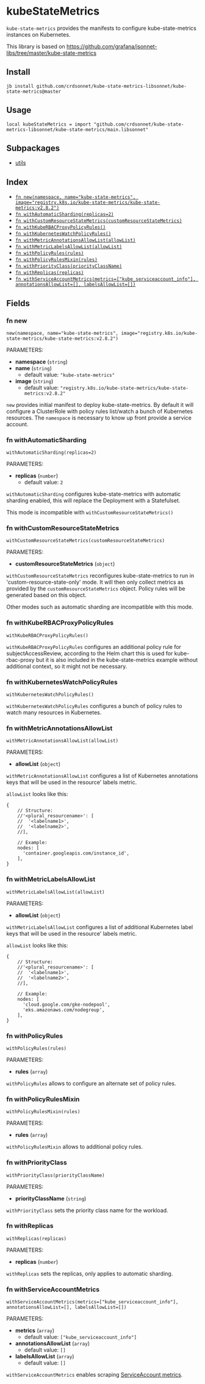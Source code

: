 # kubeStateMetrics

`kube-state-metrics` provides the manifests to configure kube-state-metrics
instances on Kubernetes.

This library is based on https://github.com/grafana/jsonnet-libs/tree/master/kube-state-metrics

## Install

```
jb install github.com/crdsonnet/kube-state-metrics-libsonnet/kube-state-metrics@master
```

## Usage

```jsonnet
local kubeStateMetrics = import "github.com/crdsonnet/kube-state-metrics-libsonnet/kube-state-metrics/main.libsonnet"
```


## Subpackages

* [utils](utils.md)

## Index

* [`fn new(namespace, name="kube-state-metrics", image="registry.k8s.io/kube-state-metrics/kube-state-metrics:v2.8.2")`](#fn-new)
* [`fn withAutomaticSharding(replicas=2)`](#fn-withautomaticsharding)
* [`fn withCustomResourceStateMetrics(customResourceStateMetrics)`](#fn-withcustomresourcestatemetrics)
* [`fn withKubeRBACProxyPolicyRules()`](#fn-withkuberbacproxypolicyrules)
* [`fn withKubernetesWatchPolicyRules()`](#fn-withkuberneteswatchpolicyrules)
* [`fn withMetricAnnotationsAllowList(allowList)`](#fn-withmetricannotationsallowlist)
* [`fn withMetricLabelsAllowList(allowList)`](#fn-withmetriclabelsallowlist)
* [`fn withPolicyRules(rules)`](#fn-withpolicyrules)
* [`fn withPolicyRulesMixin(rules)`](#fn-withpolicyrulesmixin)
* [`fn withPriorityClass(priorityClassName)`](#fn-withpriorityclass)
* [`fn withReplicas(replicas)`](#fn-withreplicas)
* [`fn withServiceAccountMetrics(metrics=["kube_serviceaccount_info"], annotationsAllowList=[], labelsAllowList=[])`](#fn-withserviceaccountmetrics)

## Fields

### fn new

```jsonnet
new(namespace, name="kube-state-metrics", image="registry.k8s.io/kube-state-metrics/kube-state-metrics:v2.8.2")
```

PARAMETERS:

* **namespace** (`string`)
* **name** (`string`)
   - default value: `"kube-state-metrics"`
* **image** (`string`)
   - default value: `"registry.k8s.io/kube-state-metrics/kube-state-metrics:v2.8.2"`

`new` provides initial manifest to deploy kube-state-metrics. By default it will
configure a ClusterRole with policy rules list/watch a bunch of Kubernetes
resources. The `namespace` is necessary to know up front provide a service account.

### fn withAutomaticSharding

```jsonnet
withAutomaticSharding(replicas=2)
```

PARAMETERS:

* **replicas** (`number`)
   - default value: `2`

`withAutomaticSharding` configures kube-state-metrics with automatic sharding enabled, this will replace the Deployment with a Statefulset.

This mode is incompatible with `withCustomResourceStateMetrics()`

### fn withCustomResourceStateMetrics

```jsonnet
withCustomResourceStateMetrics(customResourceStateMetrics)
```

PARAMETERS:

* **customResourceStateMetrics** (`object`)

`withCustomResourceStateMetrics` reconfigures kube-state-metrics to run in
'custom-resource-state-only' mode. It will then only collect metrics as provided by
the `customResourceStateMetrics` object. Policy rules will be generated based on
this object.

Other modes such as automatic sharding are incompatible with this mode.

### fn withKubeRBACProxyPolicyRules

```jsonnet
withKubeRBACProxyPolicyRules()
```


`withKubeRBACProxyPolicyRules` configures an additional policy rule for
subjectAccessReview, according to the Helm chart this is used for kube-rbac-proxy
but it is also included in the kube-state-metrics example without additional
context, so it might not be necessary.

### fn withKubernetesWatchPolicyRules

```jsonnet
withKubernetesWatchPolicyRules()
```


`withKubernetesWatchPolicyRules` configures a bunch of policy rules to watch many resources in Kubernetes.

### fn withMetricAnnotationsAllowList

```jsonnet
withMetricAnnotationsAllowList(allowList)
```

PARAMETERS:

* **allowList** (`object`)

`withMetricAnnotationsAllowList` configures a list of Kubernetes annotations keys that will be used in the resource' labels metric.

`allowList` looks like this:

```jsonnet
{
    // Structure:
    //'<plural_resourcename>': [
    //  '<labelname1>',
    //  '<labelname2>',
    //],

    // Example:
    nodes: [
      'container.googleapis.com/instance_id',
    ],
}
```

### fn withMetricLabelsAllowList

```jsonnet
withMetricLabelsAllowList(allowList)
```

PARAMETERS:

* **allowList** (`object`)

`withMetricLabelsAllowList` configures a list of additional Kubernetes label keys that will be used in the resource' labels metric.

`allowList` looks like this:

```jsonnet
{
    // Structure:
    //'<plural_resourcename>': [
    //  '<labelname1>',
    //  '<labelname2>',
    //],

    // Example:
    nodes: [
      'cloud.google.com/gke-nodepool',
      'eks.amazonaws.com/nodegroup',
    ],
}
```

### fn withPolicyRules

```jsonnet
withPolicyRules(rules)
```

PARAMETERS:

* **rules** (`array`)

`withPolicyRules` allows to configure an alternate set of policy rules.
### fn withPolicyRulesMixin

```jsonnet
withPolicyRulesMixin(rules)
```

PARAMETERS:

* **rules** (`array`)

`withPolicyRulesMixin` allows to additional policy rules.
### fn withPriorityClass

```jsonnet
withPriorityClass(priorityClassName)
```

PARAMETERS:

* **priorityClassName** (`string`)

`withPriorityClass` sets the priority class name for the workload.

### fn withReplicas

```jsonnet
withReplicas(replicas)
```

PARAMETERS:

* **replicas** (`number`)

`withReplicas` sets the replicas, only applies to automatic sharding.

### fn withServiceAccountMetrics

```jsonnet
withServiceAccountMetrics(metrics=["kube_serviceaccount_info"], annotationsAllowList=[], labelsAllowList=[])
```

PARAMETERS:

* **metrics** (`array`)
   - default value: `["kube_serviceaccount_info"]`
* **annotationsAllowList** (`array`)
   - default value: `[]`
* **labelsAllowList** (`array`)
   - default value: `[]`

`withServiceAccountMetrics` enables scraping [ServiceAccount metrics](https://github.com/kubernetes/kube-state-metrics/blob/main/docs/metrics/auth/serviceaccount-metrics.md).
